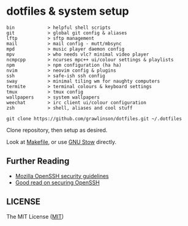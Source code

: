 # dotfiles & system setup

```
bin            > helpful shell scripts
git            > global git config & aliases
lftp           > sftp management
mail           > mail config - mutt/mbsync
mpd            > music player daemon config
mpv            > who needs vlc? minimal video player
ncmpcpp        > ncurses mpc++ ui/colour settings & playlists
npm            > npm configuration (ha ha)
nvim           > neovim config & plugins
ssh            > safe-ish ssh config
sway           > minimal tiling wm for naughty computers
termite        > terminal colours & keyboard settings
tmux           > tmux config
wallpapers     > system wallpapers
weechat        > irc client ui/colour configuration
zsh            > shell, aliases and cool stuff
```

`git clone https://github.com/grawlinson/dotfiles.git ~/.dotfiles`

Clone repository, then setup as desired.

Look at [Makefile](Makefile), or use [GNU Stow][url-gnu-stow] directly.

## Further Reading

*   [Mozilla OpenSSH security guidelines][url-mozilla-ssh]
*   [Good read on securing OpenSSH][url-secure-shell]


## LICENSE

The MIT License ([MIT](LICENSE.md))

[url-gnu-stow]:https://www.gnu.org/software/stow/
[url-mozilla-ssh]:https://wiki.mozilla.org/Security/Guidelines/OpenSSH
[url-secure-shell]:https://stribika.github.io/2015/01/04/secure-secure-shell.html
